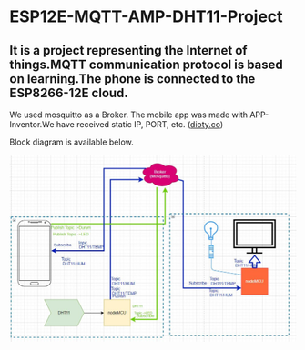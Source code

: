 # ESP12E-MQTT-AMP-DHT11-Project

## It is a project representing the Internet of things.MQTT communication protocol is based on learning.The phone is connected to the ESP8266-12E cloud.
We used mosquitto as a Broker.
The mobile app was made with APP-Inventor.We have received static IP, PORT, etc. ([dioty.co](http://www.dioty.co))

Block diagram is available below.

![Block Diagram](https://github.com/HalilGok/ESP12E-MQTT-AMP-DHT11-Project/blob/master/blockDiagram.JPG)
